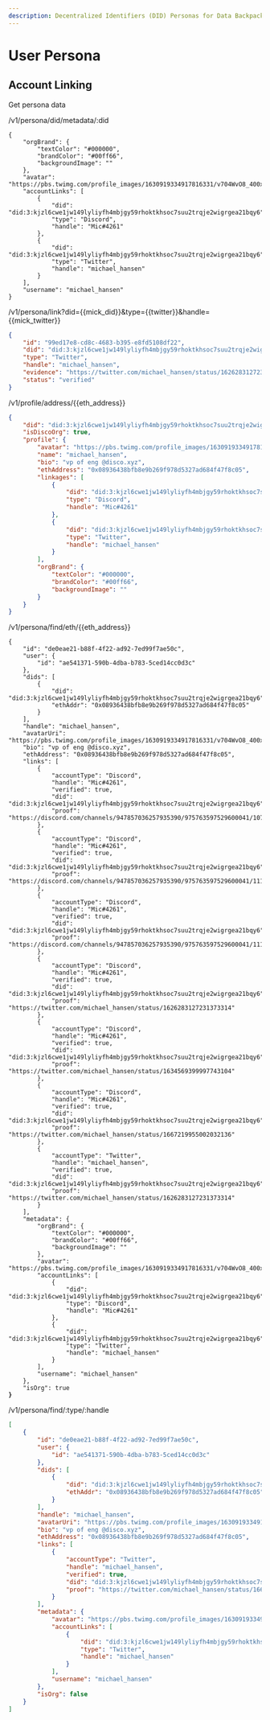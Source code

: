 ```yaml
---
description: Decentralized Identifiers (DID) Personas for Data Backpack Holders
---
```


# User Persona

## Account Linking



Get persona data

/v1/persona/did/metadata/:did

```
{
    "orgBrand": {
        "textColor": "#000000",
        "brandColor": "#00ff66",
        "backgroundImage": ""
    },
    "avatar": "https://pbs.twimg.com/profile_images/1630919334917816331/v704WvO8_400x400.jpg",
    "accountLinks": [
        {
            "did": "did:3:kjzl6cwe1jw149lyliyfh4mbjgy59rhoktkhsoc7suu2trqje2wigrgea21bqy6",
            "type": "Discord",
            "handle": "Mic#4261"
        },
        {
            "did": "did:3:kjzl6cwe1jw149lyliyfh4mbjgy59rhoktkhsoc7suu2trqje2wigrgea21bqy6",
            "type": "Twitter",
            "handle": "michael_hansen"
        }
    ],
    "username": "michael_hansen"
}
```

/v1/persona/link?did=\{{mick\_did\}}\&type=\{{twitter\}}\&handle=\{{mick\_twitter\}}

```json
{
    "id": "99ed17e8-cd8c-4683-b395-e8fd5108df22",
    "did": "did:3:kjzl6cwe1jw149lyliyfh4mbjgy59rhoktkhsoc7suu2trqje2wigrgea21bqy6",
    "type": "Twitter",
    "handle": "michael_hansen",
    "evidence": "https://twitter.com/michael_hansen/status/1626283127231373314",
    "status": "verified"
}
```

/v1/profile/address/\{{eth\_address\}}

```json
{
    "did": "did:3:kjzl6cwe1jw149lyliyfh4mbjgy59rhoktkhsoc7suu2trqje2wigrgea21bqy6",
    "isDiscoOrg": true,
    "profile": {
        "avatar": "https://pbs.twimg.com/profile_images/1630919334917816331/v704WvO8_400x400.jpg",
        "name": "michael_hansen",
        "bio": "vp of eng @disco.xyz",
        "ethAddress": "0x08936438bfb8e9b269f978d5327ad684f47f8c05",
        "linkages": [
            {
                "did": "did:3:kjzl6cwe1jw149lyliyfh4mbjgy59rhoktkhsoc7suu2trqje2wigrgea21bqy6",
                "type": "Discord",
                "handle": "Mic#4261"
            },
            {
                "did": "did:3:kjzl6cwe1jw149lyliyfh4mbjgy59rhoktkhsoc7suu2trqje2wigrgea21bqy6",
                "type": "Twitter",
                "handle": "michael_hansen"
            }
        ],
        "orgBrand": {
            "textColor": "#000000",
            "brandColor": "#00ff66",
            "backgroundImage": ""
        }
    }
}
```



/v1/persona/find/eth/\{{eth\_address\}}

<pre class="language-json"><code class="lang-json">{
    "id": "de0eae21-b88f-4f22-ad92-7ed99f7ae50c",
    "user": {
        "id": "ae541371-590b-4dba-b783-5ced14cc0d3c"
    },
    "dids": [
        {
            "did": "did:3:kjzl6cwe1jw149lyliyfh4mbjgy59rhoktkhsoc7suu2trqje2wigrgea21bqy6",
            "ethAddr": "0x08936438bfb8e9b269f978d5327ad684f47f8c05"
        }
    ],
    "handle": "michael_hansen",
    "avatarUri": "https://pbs.twimg.com/profile_images/1630919334917816331/v704WvO8_400x400.jpg",
    "bio": "vp of eng @disco.xyz",
    "ethAddress": "0x08936438bfb8e9b269f978d5327ad684f47f8c05",
    "links": [
        {
            "accountType": "Discord",
            "handle": "Mic#4261",
            "verified": true,
            "did": "did:3:kjzl6cwe1jw149lyliyfh4mbjgy59rhoktkhsoc7suu2trqje2wigrgea21bqy6",
            "proof": "https://discord.com/channels/947857036257935390/975763597529600041/1078306074618236980"
        },
        {
            "accountType": "Discord",
            "handle": "Mic#4261",
            "verified": true,
            "did": "did:3:kjzl6cwe1jw149lyliyfh4mbjgy59rhoktkhsoc7suu2trqje2wigrgea21bqy6",
            "proof": "https://discord.com/channels/947857036257935390/975763597529600041/1116035979627724890"
        },
        {
            "accountType": "Discord",
            "handle": "Mic#4261",
            "verified": true,
            "did": "did:3:kjzl6cwe1jw149lyliyfh4mbjgy59rhoktkhsoc7suu2trqje2wigrgea21bqy6",
            "proof": "https://discord.com/channels/947857036257935390/975763597529600041/1118573219776049222"
        },
        {
            "accountType": "Discord",
            "handle": "Mic#4261",
            "verified": true,
            "did": "did:3:kjzl6cwe1jw149lyliyfh4mbjgy59rhoktkhsoc7suu2trqje2wigrgea21bqy6",
            "proof": "https://twitter.com/michael_hansen/status/1626283127231373314"
        },
        {
            "accountType": "Discord",
            "handle": "Mic#4261",
            "verified": true,
            "did": "did:3:kjzl6cwe1jw149lyliyfh4mbjgy59rhoktkhsoc7suu2trqje2wigrgea21bqy6",
            "proof": "https://twitter.com/michael_hansen/status/1634569399997743104"
        },
        {
            "accountType": "Discord",
            "handle": "Mic#4261",
            "verified": true,
            "did": "did:3:kjzl6cwe1jw149lyliyfh4mbjgy59rhoktkhsoc7suu2trqje2wigrgea21bqy6",
            "proof": "https://twitter.com/michael_hansen/status/1667219955002032136"
        },
        {
            "accountType": "Twitter",
            "handle": "michael_hansen",
            "verified": true,
            "did": "did:3:kjzl6cwe1jw149lyliyfh4mbjgy59rhoktkhsoc7suu2trqje2wigrgea21bqy6",
            "proof": "https://twitter.com/michael_hansen/status/1626283127231373314"
        }
    ],
    "metadata": {
        "orgBrand": {
            "textColor": "#000000",
            "brandColor": "#00ff66",
            "backgroundImage": ""
        },
        "avatar": "https://pbs.twimg.com/profile_images/1630919334917816331/v704WvO8_400x400.jpg",
        "accountLinks": [
            {
                "did": "did:3:kjzl6cwe1jw149lyliyfh4mbjgy59rhoktkhsoc7suu2trqje2wigrgea21bqy6",
                "type": "Discord",
                "handle": "Mic#4261"
            },
            {
                "did": "did:3:kjzl6cwe1jw149lyliyfh4mbjgy59rhoktkhsoc7suu2trqje2wigrgea21bqy6",
                "type": "Twitter",
                "handle": "michael_hansen"
            }
        ],
        "username": "michael_hansen"
    },
    "isOrg": true
<strong>}
</strong></code></pre>

/v1/persona/find/:type/:handle

```json
[
    {
        "id": "de0eae21-b88f-4f22-ad92-7ed99f7ae50c",
        "user": {
            "id": "ae541371-590b-4dba-b783-5ced14cc0d3c"
        },
        "dids": [
            {
                "did": "did:3:kjzl6cwe1jw149lyliyfh4mbjgy59rhoktkhsoc7suu2trqje2wigrgea21bqy6",
                "ethAddr": "0x08936438bfb8e9b269f978d5327ad684f47f8c05"
            }
        ],
        "handle": "michael_hansen",
        "avatarUri": "https://pbs.twimg.com/profile_images/1630919334917816331/v704WvO8_400x400.jpg",
        "bio": "vp of eng @disco.xyz",
        "ethAddress": "0x08936438bfb8e9b269f978d5327ad684f47f8c05",
        "links": [
            {
                "accountType": "Twitter",
                "handle": "michael_hansen",
                "verified": true,
                "did": "did:3:kjzl6cwe1jw149lyliyfh4mbjgy59rhoktkhsoc7suu2trqje2wigrgea21bqy6",
                "proof": "https://twitter.com/michael_hansen/status/1667219955002032136"
            }
        ],
        "metadata": {
            "avatar": "https://pbs.twimg.com/profile_images/1630919334917816331/v704WvO8_400x400.jpg",
            "accountLinks": [
                {
                    "did": "did:3:kjzl6cwe1jw149lyliyfh4mbjgy59rhoktkhsoc7suu2trqje2wigrgea21bqy6",
                    "type": "Twitter",
                    "handle": "michael_hansen"
                }
            ],
            "username": "michael_hansen"
        },
        "isOrg": false
    }
]
```

